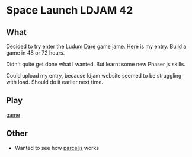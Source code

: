 # Space Launch LDJAM 42

## What

Decided to try enter the [Ludum Dare](https://ldjam.com/) game jame. Here is my entry.
Build a game in 48 or 72 hours. 

Didn't quite get done what I wanted. But learnt some new Phaser js skills. 

Could upload my entry, because ldjam website seemed to be struggling with load. Should do it earlier next time.

## Play 

[game](https://runningdeveloper.github.io/ldjam42/dist/index.html)

## Other

- Wanted to see how [parceljs](https://parceljs.org/) works

